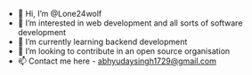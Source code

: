 - 👋 Hi, I’m @Lone24wolf
- 👀 I’m interested in web development and all sorts of software development
- 🌱 I’m currently learning backend development 
- 💞️ I’m looking to contribute in an open source organisation 
- 📫 Contact me here - abhyudaysingh1729@gmail.com



